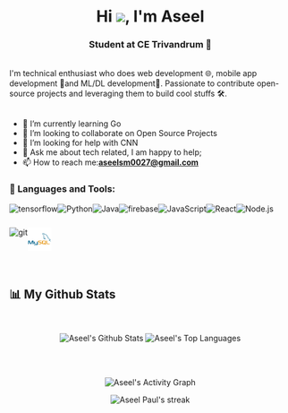 <h1 align="center">Hi <img src="https://raw.githubusercontent.com/MartinHeinz/MartinHeinz/master/wave.gif" width="30px">, I'm Aseel</h1>
<h3 align="center">Student at CE Trivandrum 🌟</h3>
<br/>
<!-- 
<p align="right"> <h3>Profile Views :-</h3> <img src="https://komarev.com/ghpvc/?username=aseel-sm&label=Profile%20views&color=0e75b6&style=flat"
    alt="aseel-sm" /> 
  </p> -->
I'm  technical enthusiast who does web development 🌐, mobile app development 📱and ML/DL development🤖. Passionate to contribute open-source projects and leveraging them to build cool stuffs 🛠️. 
 <br/>
<br/>

- 🌱 I’m currently learning Go
- 👯 I’m looking to collaborate on Open Source Projects
- 🤔 I’m looking for help with CNN
- 💬 Ask me about tech related, I am happy to help;
- 📫 How to reach me:**aseelsm0027@gmail.com**


### 🔨 Languages and Tools:

<a href="https://www.tensorflow.org" target="_blank"> <img align="left" src="https://raw.githubusercontent.com/rahul-jha98/github_readme_icons/main/language_and_tools/square/tensorflow/tensorflow.svg" alt="tensorflow" height="42px"/> </a> 
<a href="https://www.python.org" target="_blank"><img align="left" alt="Python" height ="42px" src="https://raw.githubusercontent.com/rahul-jha98/github_readme_icons/main/language_and_tools/square/python/python.svg"></a>
<a href="https://www.java.com" target="_blank"><img align="left" alt="Java" height ="42px" src="https://raw.githubusercontent.com/rahul-jha98/github_readme_icons/main/language_and_tools/square/java/java.svg"></a>
<a href="https://firebase.google.com/" target="_blank"> <img align="left" src="https://raw.githubusercontent.com/rahul-jha98/github_readme_icons/main/language_and_tools/square/firebase/firebase.svg" alt="firebase" height ="42px"/> </a>
<a href="https://developer.mozilla.org/en-US/docs/Web/JavaScript" target="_blank"> <img align="left" alt="JavaScript" height ="42px"  src="https://raw.githubusercontent.com/rahul-jha98/github_readme_icons/main/language_and_tools/square/javascript/javascript.svg"> </a>
<a href="https://reactjs.org/" target="_blank"> <img align="left" alt="React" height ="42px" src="https://raw.githubusercontent.com/rahul-jha98/github_readme_icons/main/language_and_tools/square/react/react.svg"></a>
<a href="https://nodejs.org" target="_blank"><img align="left" alt="Node.js" height ="42px" src="https://raw.githubusercontent.com/rahul-jha98/github_readme_icons/main/language_and_tools/square/node/node.svg"></a>
 <a href="https://www.mysql.com/" target="_blank" rel="noreferrer">
    <img
      src="https://raw.githubusercontent.com/devicons/devicon/master/icons/mysql/mysql-original-wordmark.svg"
      alt="mysql"
      width="42"
      height="42"
    />
  </a>
<a href="https://git-scm.com/" target="_blank"> <img src="https://raw.githubusercontent.com/rahul-jha98/github_readme_icons/main/language_and_tools/square/git-scm/git-scm.svg" align="left" alt="git" height='42px'/> </a>


<br>

## 📊 My Github Stats

  <br/>
  <p align="center">
<img alt="Aseel's Github Stats" src="https://github-readme-stats.vercel.app/api?username=aseel-sm&show_icons=true&count_private=true&theme=react&hide_border=true&bg_color=0D1117" />
 <img alt="Aseel's Top Languages" src="https://github-readme-stats.vercel.app/api/top-langs/?username=aseel-sm&langs_count=8&count_private=true&layout=compact&theme=react&hide_border=true&bg_color=0D1117" />
  <br/>
 </p>
<br/>
<br/>

<p align="center"><img alt="Aseel's Activity Graph" src="https://activity-graph.herokuapp.com/graph?username=aseel-sm&bg_color=0D1117&color=5BCDEC&line=5BCDEC&point=FFFFFF&hide_border=true" /></p>
<p align="center">
<img title="🔥 Get streak stats for your profile at git.io/streak-stats" alt="Aseel Paul's streak" src="https://github-readme-streak-stats.herokuapp.com/?user=aseel-sm&theme=black-ice&hide_border=true&stroke=0000&background=060A0CD0"/>
 </p>
<br/>
<br/>
